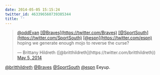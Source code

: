 ```yaml
---
date: 2014-05-05 15:15:24
twitter_id: 463396560739385344
title: ''
---
```


<blockquote class="twitter-tweet"><p lang="en" dir="ltr"><a href="https://twitter.com/oddEvan?ref_src=twsrc%5Etfw">@oddEvan</a> <a href="https://twitter.com/Braves?ref_src=twsrc%5Etfw">[@Braves](https://twitter.com/Braves)</a> <a href="https://twitter.com/SportSouth?ref_src=twsrc%5Etfw">[@SportSouth](https://twitter.com/SportSouth)</a> <a href="https://twitter.com/espn?ref_src=twsrc%5Etfw">[@espn](https://twitter.com/espn)</a> hoping we generate enough mojo to reverse the curse?</p>&mdash; Brittany Hildreth ([@britthildreth](https://twitter.com/britthildreth)) <a href="https://twitter.com/britthildreth/status/463395612487335936?ref_src=twsrc%5Etfw">May 5, 2014</a></blockquote>
<script async src="https://platform.twitter.com/widgets.js" charset="utf-8"></script>

[@britthildreth](https://twitter.com/britthildreth) [@Braves](https://twitter.com/Braves) [@SportSouth](https://twitter.com/SportSouth) [@espn](https://twitter.com/espn) Eeyup.
